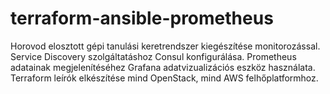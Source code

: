 # terraform-ansible-prometheus

Horovod elosztott gépi tanulási keretrendszer kiegészítése monitorozással. Service Discovery szolgáltatáshoz
Consul konfigurálása. Prometheus adatainak megjelenítéséhez Grafana adatvizualizációs eszköz használata. 
Terraform leírók elkészítése mind OpenStack, mind AWS felhőplatformhoz.  
